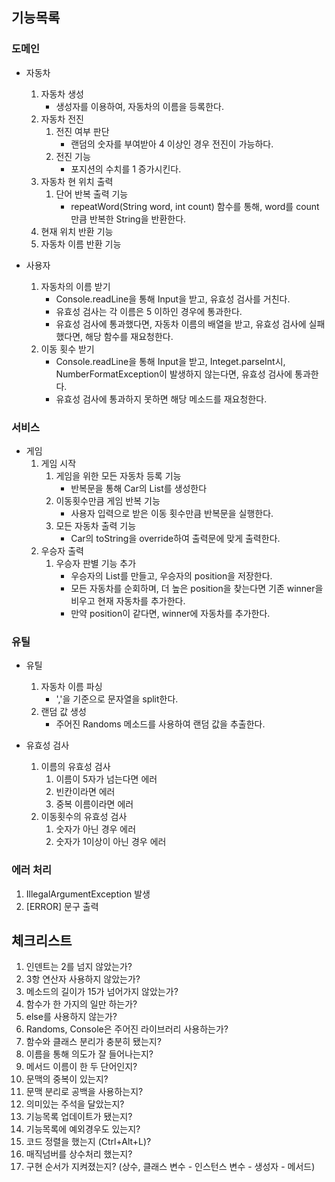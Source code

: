 ## 기능목록

### 도메인

- 자동차
    1. 자동차 생성
        - 생성자를 이용하여, 자동차의 이름을 등록한다.
    2. 자동차 전진
        1. 전진 여부 판단
            - 랜덤의 숫자를 부여받아 4 이상인 경우 전진이 가능하다.
        2. 전진 기능
            - 포지션의 수치를 1 증가시킨다.
    3. 자동차 현 위치 출력
        1. 단어 반복 출력 기능
            - repeatWord(String word, int count) 함수를 통해, word를 count만큼 반복한 String을 반환한다.
    4. 현재 위치 반환 기능
    5. 자동차 이름 반환 기능

- 사용자
    1. 자동차의 이름 받기
        - Console.readLine을 통해 Input을 받고, 유효성 검사를 거친다.
        - 유효성 검사는 각 이름은 5 이하인 경우에 통과한다.
        - 유효성 검사에 통과했다면, 자동차 이름의 배열을 받고, 유효성 검사에 실패했다면, 해당 함수를 재요청한다.
    2. 이동 횟수 받기
        - Console.readLine을 통해 Input을 받고, Integet.parseInt시, NumberFormatException이 발생하지 않는다면, 유효성 검사에 통과한다.
        - 유효성 검사에 통과하지 못하면 해당 메소드를 재요청한다.

### 서비스

- 게임
    1. 게임 시작
        1. 게임을 위한 모든 자동차 등록 기능
            - 반복문을 통해 Car의 List를 생성한다
        2. 이동횟수만큼 게임 반복 기능
            - 사용자 입력으로 받은 이동 횟수만큼 반복문을 실행한다.
        3. 모든 자동차 출력 기능
            - Car의 toString을 override하여 출력문에 맞게 출력한다.
    2. 우승자 출력
        1. 우승자 판별 기능 추가
            - 우승자의 List를 만들고, 우승자의 position을 저장한다.
            - 모든 자동차를 순회하며, 더 높은 position을 찾는다면 기존 winner을 비우고 현재 자동차를 추가한다.
            - 만약 position이 같다면, winner에 자동차를 추가한다.

### 유틸

- 유틸
    1. 자동차 이름 파싱
        - ','을 기준으로 문자열을 split한다.
    2. 랜덤 값 생성
        - 주어진 Randoms 메소드를 사용하여 랜덤 값을 추출한다.

- 유효성 검사
    1. 이름의 유효성 검사
        1. 이름이 5자가 넘는다면 에러
        2. 빈칸이라면 에러
        3. 중복 이름이라면 에러
    2. 이동횟수의 유효성 검사
        1. 숫자가 아닌 경우 에러
        2. 숫자가 1이상이 아닌 경우 에러

### 에러 처리

1. IllegalArgumentException 발생
2. [ERROR] 문구 출력

## 체크리스트

1. 인덴트는 2를 넘지 않았는가?
2. 3항 연산자 사용하지 않았는가?
3. 메소드의 길이가 15가 넘어가지 않았는가?
4. 함수가 한 가지의 일만 하는가?
5. else를 사용하지 않는가?
6. Randoms, Console은 주어진 라이브러리 사용하는가?
7. 함수와 클래스 분리가 충분히 됐는지?
8. 이름을 통해 의도가 잘 들어나는지?
9. 메서드 이름이 한 두 단어인지?
10. 문맥의 중복이 있는지?
11. 문맥 분리로 공백을 사용하는지?
12. 의미있는 주석을 달았는지?
13. 기능목록 업데이트가 됐는지?
14. 기능목록에 예외경우도 있는지?
15. 코드 정렬을 했는지 (Ctrl+Alt+L)?
16. 매직넘버를 상수처리 했는지?
17. 구현 순서가 지켜졌는지? (상수, 클래스 변수 - 인스턴스 변수 - 생성자 - 메서드)
